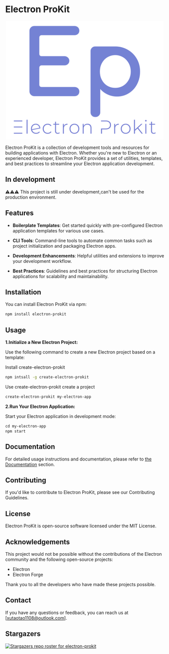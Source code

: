 # Electron ProKit

<p align="center">
  <img style="width:500px" src="https://github.com/Xutaotaotao/electron-prokit/blob/main/docs/public/logo.svg" alt="logo">
</p>



Electron ProKit is a collection of development tools and resources for building applications with Electron. Whether you're new to Electron or an experienced developer, Electron ProKit provides a set of utilities, templates, and best practices to streamline your Electron application development.

## In development 

⚠️⚠️⚠️ This project is still under development,can't be used for the production environment.

## Features

- **Boilerplate Templates**: Get started quickly with pre-configured Electron application templates for various use cases.

- **CLI Tools**: Command-line tools to automate common tasks such as project initialization and packaging Electron apps.

- **Development Enhancements**: Helpful utilities and extensions to improve your development workflow.

- **Best Practices**: Guidelines and best practices for structuring Electron applications for scalability and maintainability.

## Installation

You can install Electron ProKit via npm:

```bash
npm install electron-prokit
```

## Usage

**1.Initialize a New Electron Project:**

Use the following command to create a new Electron project based on a template:

Install create-electron-prokit

```bash
npm intsall -g create-electron-prokit
```

Use create-electron-prokit create a project
```bash
create-electron-prokit my-electron-app
```
**2.Run Your Electron Application:**

Start your Electron application in development mode:

```
cd my-electron-app
npm start
```

## Documentation

For detailed usage instructions and documentation, please refer to [the Documentation](https://xutaotaotao.github.io/electron-prokit/) section.

## Contributing
If you'd like to contribute to Electron ProKit, please see our Contributing Guidelines.


## License
Electron ProKit is open-source software licensed under the MIT License.

## Acknowledgements
This project would not be possible without the contributions of the Electron community and the following open-source projects:

- Electron
- Electron Forge

Thank you to all the developers who have made these projects possible.

## Contact
If you have any questions or feedback, you can reach us at [xutaotao1108@outlook.com].


## Stargazers
[![Stargazers repo roster for electron-prokit](https://reporoster.com/stars/Xutaotaotao/electron-prokit)](https://github.com/Xutaotaotao/electron-prokit/stargazers)